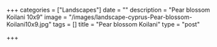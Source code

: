 +++
categories = ["Landscapes"]
date = ""
description = "Pear blossom Koilani 10x9"
image = "/images/landscape-cyprus-Pear-blossom-Koilani10x9.jpg"
tags = []
title = "Pear blossom Koilani"
type = "post"

+++
